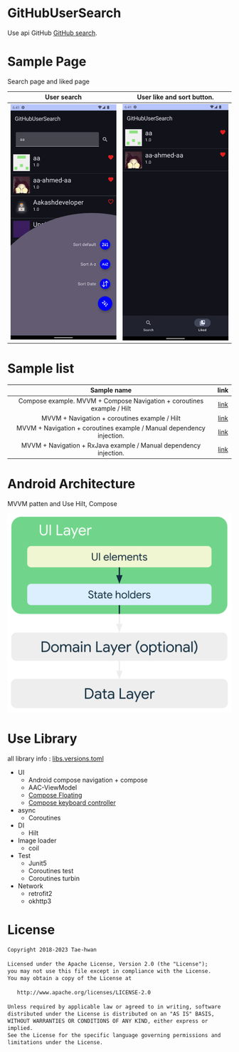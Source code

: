 # GitHubUserSearch

Use api GitHub [GitHub search](https://docs.github.com/en/free-pro-team@latest/rest/search/search?apiVersion=2022-11-28#search-code).

# Sample Page

Search page and liked page

|           User search           |   User like and sort button.    |
|:-------------------------------:|:-------------------------------:|
| ![main](images/search_page.png) | ![detail](images/like_page.png) |

# Sample list

|                              Sample name                               |                                                     link                                                     |
|:----------------------------------------------------------------------:|:------------------------------------------------------------------------------------------------------------:|
| Compose example. MVVM + Compose Navigation + coroutines example / Hilt |       [link](https://github.com/taehwandev/GithubUserSearch/tree/MVVM-Compose-Hilt-coroutines-sample)        |
|             MVVM + Navigation + coroutines example / Hilt              |           [link](https://github.com/taehwandev/GithubUserSearch/tree/MVVM-Hilt-coroutines-sample)            |
| MVVM + Navigation + coroutines example / Manual dependency injection.  | [link](https://github.com/taehwandev/GithubUserSearch/tree/MVVM-ManualDependencyInjection-coroutines-sample) |
|   MVVM + Navigation + RxJava example / Manual dependency injection.    | [link](https://github.com/taehwandev/GithubUserSearch/tree/MVVM-ManualDependencyInjection-rxjava-sample) |

# Android Architecture

MVVM patten and Use Hilt, Compose

![mad-arch-overview-ui.png](images/mad-arch-overview-ui.png)

# Use Library

all library info : [libs.versions.toml](gradle/libs.versions.toml)

- UI
    - Android compose navigation + compose
    - AAC-ViewModel
    - [Compose Floating](https://medium.com/@khambhaytajaydip/jetpack-compose-multiple-floatingactionbutton-2fe26f19404e)
    - [Compose keyboard controller](https://github.com/taehwandev/ComposeKeyboardState)
- async
    - Coroutines
- DI
    - Hilt
- Image loader
    - coil
- Test
    - Junit5
    - Coroutines test
    - Coroutines turbin
- Network
    - retrofit2
    - okhttp3

# License

```
Copyright 2018-2023 Tae-hwan

Licensed under the Apache License, Version 2.0 (the "License");
you may not use this file except in compliance with the License.
You may obtain a copy of the License at

   http://www.apache.org/licenses/LICENSE-2.0

Unless required by applicable law or agreed to in writing, software
distributed under the License is distributed on an "AS IS" BASIS,
WITHOUT WARRANTIES OR CONDITIONS OF ANY KIND, either express or implied.
See the License for the specific language governing permissions and
limitations under the License.
```
